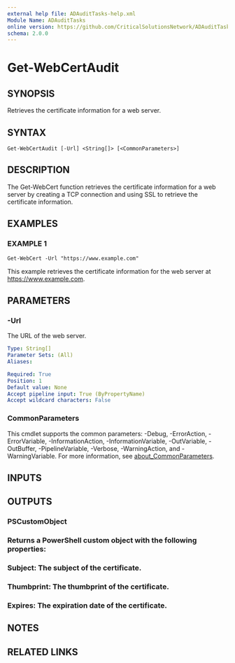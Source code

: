 ```yaml
---
external help file: ADAuditTasks-help.xml
Module Name: ADAuditTasks
online version: https://github.com/CriticalSolutionsNetwork/ADAuditTasks/tree/main/help/Get-WebCertAudit.md
schema: 2.0.0
---
```


# Get-WebCertAudit

## SYNOPSIS
Retrieves the certificate information for a web server.

## SYNTAX

```
Get-WebCertAudit [-Url] <String[]> [<CommonParameters>]
```

## DESCRIPTION
The Get-WebCert function retrieves the certificate information for a web server by creating a TCP connection and using SSL to retrieve the certificate information.

## EXAMPLES

### EXAMPLE 1
```
Get-WebCert -Url "https://www.example.com"
```

This example retrieves the certificate information for the web server at https://www.example.com.

## PARAMETERS

### -Url
The URL of the web server.

```yaml
Type: String[]
Parameter Sets: (All)
Aliases:

Required: True
Position: 1
Default value: None
Accept pipeline input: True (ByPropertyName)
Accept wildcard characters: False
```

### CommonParameters
This cmdlet supports the common parameters: -Debug, -ErrorAction, -ErrorVariable, -InformationAction, -InformationVariable, -OutVariable, -OutBuffer, -PipelineVariable, -Verbose, -WarningAction, and -WarningVariable. For more information, see [about_CommonParameters](http://go.microsoft.com/fwlink/?LinkID=113216).

## INPUTS

## OUTPUTS

### PSCustomObject
### Returns a PowerShell custom object with the following properties:
### Subject: The subject of the certificate.
### Thumbprint: The thumbprint of the certificate.
### Expires: The expiration date of the certificate.
## NOTES

## RELATED LINKS
